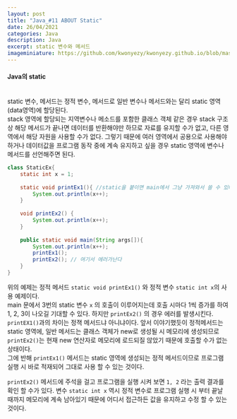 ```yaml
---
layout: post
title: "Java_#11 ABOUT Static"
date: 26/04/2021
categories: Java
description: Java
excerpt: static 변수와 메서드
imageminiature: https://github.com/kwonyezy/kwonyezy.github.io/blob/master/_posts/pictures/greyimg.png?raw=true
---
```

#### Java의 static<br><br>

static 변수, 메서드는 정적 변수, 메서드로 일반 변수나 메서드와는 달리 static 영역(data영역)에 할당된다.    
stack 영역에 할당되는 지역변수나 메소드를 포함한 클래스 객체 같은 경우 stack 구조상 해당 메서드가 끝나면 데이터를 반환해야만 하므로 자료를 유지할 수가 없고, 다른 영역에서 해당 자원을 사용할 수가 없다. 그렇기 때문에 여러 영역에서 공용으로 사용해야 하거나 데이터값을 프로그램 동작 중에 계속 유지하고 싶을 경우 static 영역에 변수나 메서드를 선언해주면 된다.

```java
class StaticEx{
	static int x = 1;
	
	static void printEx1(){ //static을 붙이면 main에서 그냥 가져와서 쓸 수 있다
		System.out.println(x++);
	}
	
	void printEx2() {
		System.out.println(x++);
	}
	
	public static void main(String args[]){
		System.out.println(x++);
		printEx1();
		printEx2(); // 여기서 에러가난다
	}
}
```

위의 예제는 정적 메서드 ```static void printEx1()``` 와 정적 변수 ```static int x```의 사용 예제이다.     
main 문에서 3번의 static 변수 ```x``` 의 호출이 이루어지는데 호출 시마다 1씩 증가를 하여 1, 2, 3이 나오길 기대할 수 있다. 하지만 ```printEx2()``` 의 경우 에러를 발생시킨다.     
```printEX1()```과의 차이는 정젹 메서드냐 아니냐이다. 앞서 이야기했듯이 정적메서드는 static 영역에, 일반 메서드는 클래스 객체가 new로 생성될 시 메모리에 생성되므로 ```printEx2()```는 현재 new 연산자로 메모리에 로드되질 않았기 때문에 호출할 수가 없는 상태이다.    
그에 반해 ```printEx1()``` 메서드는 static 영역에 생성되는 정적 메서드이므로 프로그램 실행 시 바로 적재되어 그대로 사용 할 수 있는 것이다. 

```printEx2()``` 메서드에 주석을 걸고 프로그램을 실행 시켜 보면 ```1, 2``` 라는 출력 결과를 확인 할 수가 있다. 변수 ```static int x``` 역시 정적 변수로 프로그램 실행 시 부터 끝날 때까지 메모리에 계속 남아있기 때문에 어디서 접근하든 값을 유지하고 수정 할 수 있는 것이다.
